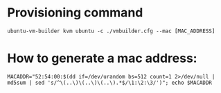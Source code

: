 # Provisioning command
```
ubuntu-vm-builder kvm ubuntu -c ./vmbuilder.cfg --mac [MAC_ADDRESS]
```


# How to generate a mac address:
```
MACADDR="52:54:00:$(dd if=/dev/urandom bs=512 count=1 2>/dev/null | md5sum | sed 's/^\(..\)\(..\)\(..\).*$/\1:\2:\3/')"; echo $MACADDR
```
